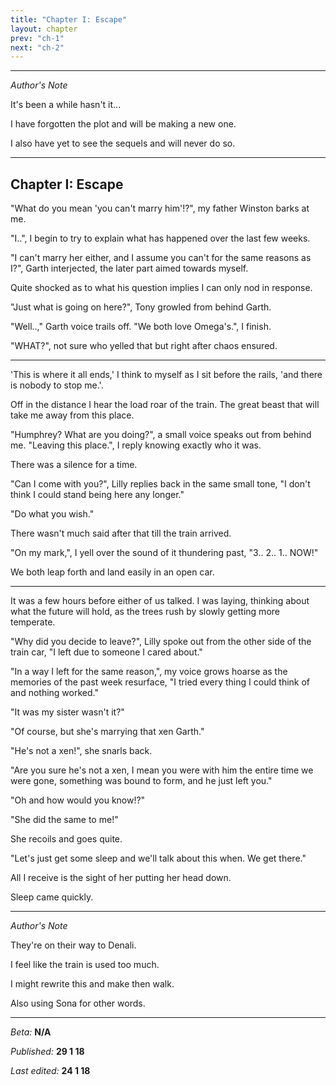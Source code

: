 ```yaml
---
title: "Chapter I: Escape"
layout: chapter
prev: "ch-1"
next: "ch-2"
---
```


---

*Author's Note*

It's been a while hasn't it...

I have forgotten the plot and will be making a new one.

I also have yet to see the sequels and will never do so.

---

## Chapter I: Escape

"What do you mean 'you can't marry him'!?", my father Winston barks at me.

"I..", I begin to try to explain what has happened over the last few weeks.

"I can't marry her either, and I assume you can't for the same reasons as I?", Garth interjected, the later part aimed towards myself.

Quite shocked as to what his question implies I can only nod in response.

"Just what is going on here?", Tony growled from behind Garth.

"Well..," Garth voice trails off. "We both love Omega's.", I finish.

"WHAT?", not sure who yelled that but right after chaos ensured.

---

'This is where it all ends,' I think to myself as I sit before the rails, 'and there is nobody to stop me.'.

Off in the distance I hear the load roar of the train. The great beast that will take me away from this place.

"Humphrey? What are you doing?", a small voice speaks out from behind me. "Leaving this place.", I reply knowing exactly who it was.

There was a silence for a time.

"Can I come with you?", Lilly replies back in the same small tone, "I don't think I could stand being here any longer."

"Do what you wish."

There wasn't much said after that till the train arrived.

"On my mark,", I yell over the sound of it thundering past, "3.. 2.. 1.. NOW!"

We both leap forth and land easily in an open car.

---

It was a few hours before either of us talked. I was laying, thinking about what the future will hold, as the trees rush by slowly getting more temperate.

"Why did you decide to leave?", Lilly spoke out from the other side of the train car, "I left due to someone I cared about."

"In a way I left for the same reason,", my voice grows hoarse as the memories of the past week resurface, "I tried every thing I could think of and nothing worked."

"It was my sister wasn't it?"

"Of course, but she's marrying that xen Garth."

"He's not a xen!", she snarls back.

"Are you sure he's not a xen, I mean you were with him the entire time we were gone, something was bound to form, and he just left you."

"Oh and how would you know!?"

"She did the same to me!"

She recoils and goes quite.

"Let's just get some sleep and we'll talk about this when. We get there."

All I receive is the sight of her putting her head down.

Sleep came quickly.

 ---

*Author's Note*

They're on their way to Denali.

I feel like the train is used too much.

I might rewrite this and make then walk.

Also using Sona for other words.

---

*Beta:* **N/A**

*Published:* **29 1 18**

*Last edited:* **24 1 18**
